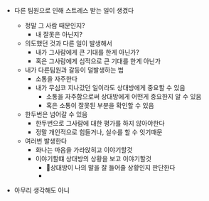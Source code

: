 - 다른 팀원으로 인해 스트레스 받는 일이 생겼다
	- 정말 그 사람 때문인지?
		- 내 잘못은 아닌지?
	- 의도했던 것과 다른 일이 발생해서
		- 내가 그사람에게 큰 기대를 한게 아닌가?
		- 혹은 그사람에게 심적으로 큰 기대를 한게 아닌가
	- 내가 다른팀원과 갈등이 덜발생하는 법
		- 소통을 자주한다
		- 내가 무심코 지나갔던 일이라도 상대방에게 중요할 수 있음
			- 소통을 자주함으로써 상대방에게 어떤게 중요한지 알 수 있음
			- 혹은 소통이 잘못된 부분을 확인할 수 있음
	- 한두번은 넘어갈 수 있음
		- 한두번으로 그사람에 대한 평가를 하지 않아야한다
		- 정말 개인적으로 힘들거나, 실수를 할 수 잇기때문
	- 여러번 발생한다
		- 화나는 마음을 가라앉히고 이야기할것
		- 이야기할떄 상대방의 상황을 보고 이야기할것
			- 상대방이 나의 말을 잘 들어줄 상황인지 판단한다
			- 

- 아무리 생각해도 아니